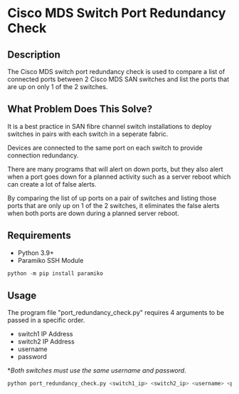 # Cisco MDS Switch Port Redundancy Check

## Description
The Cisco MDS switch port redundancy check is used to compare a list of connected ports between 2 Cisco MDS SAN switches and list the ports that are up on only 1 of the 2 switches.

## What Problem Does This Solve?
It is a best practice in SAN fibre channel switch installations to deploy switches in pairs with each switch in a seperate fabric.   

Devices are connected to the same port on each switch to provide connection redundancy.

There are many programs that will alert on down ports, but they also alert when a port goes down for a planned activity such as a server reboot which can create a lot of false alerts.

By comparing the list of up ports on a pair of switches and listing those ports that are only up on 1 of the 2 switches, it eliminates the false alerts when both ports are down during a planned server reboot.

## Requirements
- Python 3.9+  
- Paramiko SSH Module  
```python
python -m pip install paramiko
```

## Usage
The program file "port_redundancy_check.py" requires 4 arguments to be passed in a specific order.  
- switch1 IP Address
- switch2 IP Address
- username
- password

**Both switches must use the same username and password*.

```python
python port_redundancy_check.py <switch1_ip> <switch2_ip> <username> <password>
```


